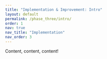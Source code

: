 ```yaml
---
title: "Implementation & Improvement: Intro"
layout: default
permalink: /phase_three/intro/
order: 1
nav: true
nav_title: "Implementation"
nav_order: 3
---
```


Content, content, content!
